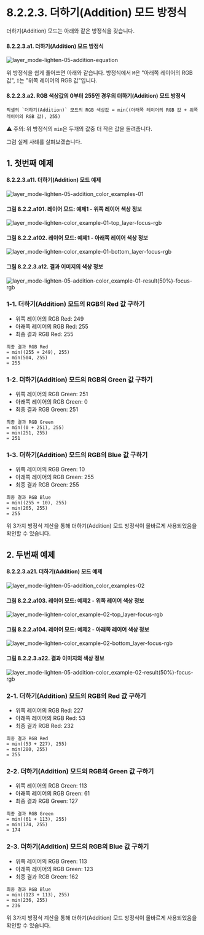 # 8.2.2.3. 더하기(Addition) 모드 방정식
더하기(Addition) 모드는 아래와 같은 방정식을 갖습니다.

#### 8.2.2.3.a1. 더하기(Addition) 모드 방정식
![layer_mode-lighten-05-addition-equation](https://github.com/wonder13662/gimp/assets/15767104/2c067664-64b2-4887-b6fe-97e2202997f5)

위 방정식을 쉽게 풀어쓰면 아래와 같습니다. 방정식에서 `M`은 "아래쪽 레이어의 RGB 값", `I`는 "위쪽 레이어의 RGB 값"입니다.

#### 8.2.2.3.a2. RGB 색상값의 0부터 255인 경우의 더하기(Addition) 모드 방정식
```
픽셀의 `더하기(Addition)` 모드의 RGB 색상값 = min((아래쪽 레이어의 RGB 값 + 위쪽 레이어의 RGB 값), 255)
```

⚠️ 주의: 위 방정식의 `min`은 두개의 값중 더 작은 값을 돌려줍니다.

그럼 실제 사례를 살펴보겠습니다.

## 1. 첫번째 예제

#### 8.2.2.3.a11. 더하기(Addition) 모드 예제
![layer_mode-lighten-05-addition_color_examples-01](https://github.com/wonder13662/gimp/assets/15767104/01043b35-f9fe-492b-89fd-5cd57b7263e7)

#### 그림 8.2.2.a101. 레이어 모드: 예제1 - 위쪽 레이어 색상 정보
![layer_mode-lighten-color_example-01-top_layer-focus-rgb](https://github.com/wonder13662/gimp/assets/15767104/0b3c8936-39be-48f0-8bda-30c266deec0c)

#### 그림 8.2.2.a102. 레이어 모드: 예제1 - 아래쪽 레이어 색상 정보
![layer_mode-lighten-color_example-01-bottom_layer-focus-rgb](https://github.com/wonder13662/gimp/assets/15767104/11159a29-09e1-4ed3-96ed-a57b0ba715d6)

#### 그림 8.2.2.3.a12. 결과 이미지의 색상 정보
![layer_mode-lighten-05-addition-color_example-01-result(50%)-focus-rgb](https://github.com/wonder13662/gimp/assets/15767104/193d1981-1d19-4d38-9a80-638c5c2216ed)

### 1-1. 더하기(Addition) 모드의 RGB의 Red 값 구하기
- 위쪽 레이어의 RGB Red: 249
- 아래쪽 레이어의 RGB Red: 255
- 최종 결과 RGB Red: 255

```
최종 결과 RGB Red
= min((255 + 249), 255)
= min(504, 255)
= 255
```

### 1-2. 더하기(Addition) 모드의 RGB의 Green 값 구하기
- 위쪽 레이어의 RGB Green: 251
- 아래쪽 레이어의 RGB Green: 0
- 최종 결과 RGB Green: 251

```
최종 결과 RGB Green
= min((0 + 251), 255)
= min(251, 255)
= 251
```

### 1-3. 더하기(Addition) 모드의 RGB의 Blue 값 구하기
- 위쪽 레이어의 RGB Green: 10
- 아래쪽 레이어의 RGB Green: 255
- 최종 결과 RGB Green: 255

```
최종 결과 RGB Blue
= min((255 + 10), 255)
= min(265, 255)
= 255
```

위 3가지 방정식 계산을 통해 더하기(Addition) 모드 방정식이 올바르게 사용되었음을 확인할 수 있습니다.

## 2. 두번째 예제
#### 8.2.2.3.a21. 더하기(Addition) 모드 예제
![layer_mode-lighten-05-addition_color_examples-02](https://github.com/wonder13662/gimp/assets/15767104/710aee03-3fc6-431d-9f89-ebbee61eca18)

#### 그림 8.2.2.a103. 레이어 모드: 예제2 - 위쪽 레이어 색상 정보
![layer_mode-lighten-color_example-02-top_layer-focus-rgb](https://github.com/wonder13662/gimp/assets/15767104/cac56536-eb1e-4feb-93d3-7cc86c150196)

#### 그림 8.2.2.a104. 레이어 모드: 예제2 - 아래쪽 레이어 색상 정보
![layer_mode-lighten-color_example-02-bottom_layer-focus-rgb](https://github.com/wonder13662/gimp/assets/15767104/8aa80214-9dd0-4af6-8edb-cdfd7f3c1be9)

#### 그림 8.2.2.3.a22. 결과 이미지의 색상 정보
![layer_mode-lighten-05-addition-color_example-02-result(50%)-focus-rgb](https://github.com/wonder13662/gimp/assets/15767104/fef06563-f6a1-4b1a-9b65-4741cfeccef4)

### 2-1. 더하기(Addition) 모드의 RGB의 Red 값 구하기
- 위쪽 레이어의 RGB Red: 227
- 아래쪽 레이어의 RGB Red: 53
- 최종 결과 RGB Red: 232

```
최종 결과 RGB Red
= min((53 + 227), 255)
= min(280, 255)
= 255
```

### 2-2. 더하기(Addition) 모드의 RGB의 Green 값 구하기
- 위쪽 레이어의 RGB Green: 113
- 아래쪽 레이어의 RGB Green: 61
- 최종 결과 RGB Green: 127

```
최종 결과 RGB Green
= min((61 + 113), 255)
= min(174, 255)
= 174
```

### 2-3. 더하기(Addition) 모드의 RGB의 Blue 값 구하기
- 위쪽 레이어의 RGB Green: 113
- 아래쪽 레이어의 RGB Green: 123
- 최종 결과 RGB Green: 162

```
최종 결과 RGB Blue
= min((123 + 113), 255)
= min(236, 255)
= 236
```

위 3가지 방정식 계산을 통해 더하기(Addition) 모드 방정식이 올바르게 사용되었음을 확인할 수 있습니다.
